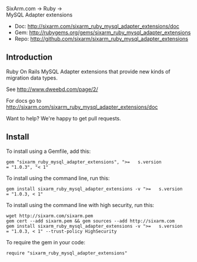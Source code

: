 SixArm.com → Ruby → <br> MySQL Adapter extensions

* Doc: <http://sixarm.com/sixarm_ruby_mysql_adapter_extensions/doc>
* Gem: <http://rubygems.org/gems/sixarm_ruby_mysql_adapter_extensions>
* Repo: <http://github.com/sixarm/sixarm_ruby_mysql_adapter_extensions>
<!--HEADER-SHUT-->


## Introduction

Ruby On Rails MySQL Adapter extensions that provide new kinds of migration data types.

See http://www.dweebd.com/page/2/

For docs go to <http://sixarm.com/sixarm_ruby_mysql_adapter_extensions/doc>

Want to help? We're happy to get pull requests.


<!--INSTALL-OPEN-->

## Install

To install using a Gemfile, add this:

    gem "sixarm_ruby_mysql_adapter_extensions", ">=   s.version           = "1.0.3", "< 1"

To install using the command line, run this:

    gem install sixarm_ruby_mysql_adapter_extensions -v ">=   s.version           = "1.0.3, < 1"

To install using the command line with high security, run this:

    wget http://sixarm.com/sixarm.pem
    gem cert --add sixarm.pem && gem sources --add http://sixarm.com
    gem install sixarm_ruby_mysql_adapter_extensions -v ">=   s.version           = "1.0.3, < 1" --trust-policy HighSecurity

To require the gem in your code:

    require "sixarm_ruby_mysql_adapter_extensions"

<!--INSTALL-SHUT-->
